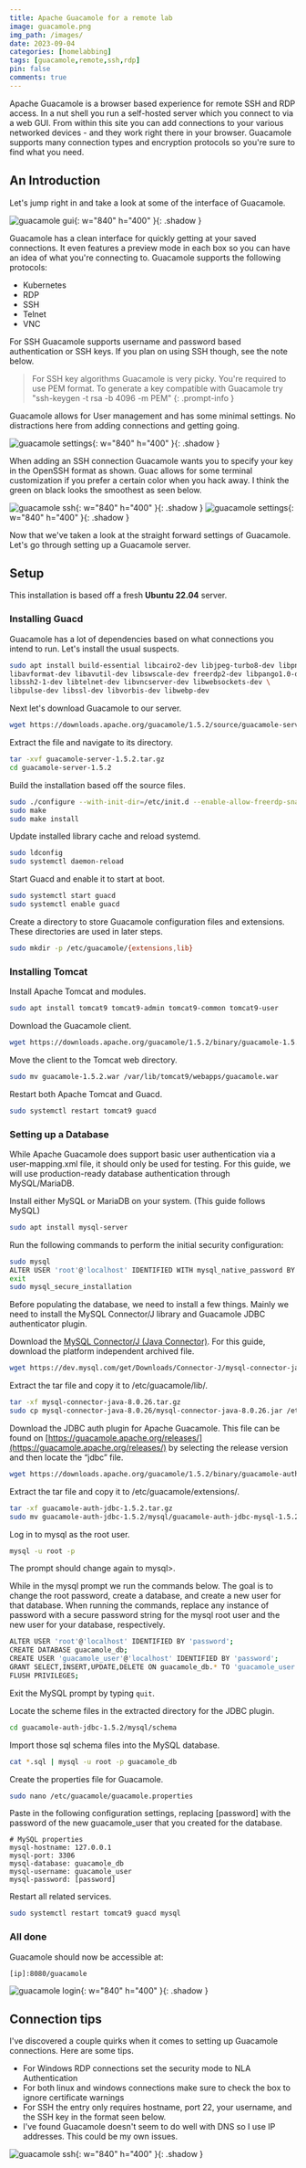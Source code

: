```yaml
---
title: Apache Guacamole for a remote lab
image: guacamole.png
img_path: /images/
date: 2023-09-04
categories: [homelabbing]
tags: [guacamole,remote,ssh,rdp]
pin: false
comments: true
---
```


Apache Guacamole is a browser based experience for remote SSH and RDP access. In a nut shell you run a self-hosted server which you connect to via a web GUI. From within this site you can add connections to your various networked devices - and they work right there in your browser. Guacamole supports many connection types and encryption protocols so you're sure to find what you need. 

## An Introduction

Let's jump right in and take a look at some of the interface of Guacamole.

![guacamole gui](guacamole-gui.png){: w="840" h="400" }{: .shadow }

Guacamole has a clean interface for quickly getting at your saved connections. It even features a preview mode in each box so you can have an idea of what you're connecting to. Guacamole supports the following protocols:

- Kubernetes
- RDP
- SSH
- Telnet
- VNC

For SSH Guacamole supports username and password based authentication or SSH keys. If you plan on using SSH though, see the note below.

> For SSH key algorithms Guacamole is very picky. You're required to use PEM format. To generate a key compatible with Guacamole try "ssh-keygen -t rsa -b 4096 -m PEM"
{: .prompt-info }

Guacamole allows for User management and has some minimal settings. No distractions here from adding connections and getting going.

![guacamole settings](guacamole-connections.png){: w="840" h="400" }{: .shadow }

When adding an SSH connection Guacamole wants you to specify your key in the OpenSSH format as shown. Guac allows for some terminal customization if you prefer a certain color when you hack away. I think the green on black looks the smoothest as seen below.

![guacamole ssh](guacamole-ssh.png){: w="840" h="400" }{: .shadow }
![guacamole settings](guacamole-terminal.png){: w="840" h="400" }{: .shadow }

Now that we've taken a look at the straight forward settings of Guacamole. Let's go through setting up a Guacamole server.

## Setup

This installation is based off a fresh **Ubuntu 22.04** server.

### Installing Guacd

Guacamole has a lot of dependencies based on what connections you intend to run. Let's install the usual suspects.

```bash
sudo apt install build-essential libcairo2-dev libjpeg-turbo8-dev libpng-dev libtool-bin uuid-dev libavcodec-dev \
libavformat-dev libavutil-dev libswscale-dev freerdp2-dev libpango1.0-dev \
libssh2-1-dev libtelnet-dev libvncserver-dev libwebsockets-dev \
libpulse-dev libssl-dev libvorbis-dev libwebp-dev
```

Next let's download Guacamole to our server.

```bash
wget https://downloads.apache.org/guacamole/1.5.2/source/guacamole-server-1.5.2.tar.gz
```

Extract the file and navigate to its directory.

```bash
tar -xvf guacamole-server-1.5.2.tar.gz
cd guacamole-server-1.5.2
```

Build the installation based off the source files.

```bash
sudo ./configure --with-init-dir=/etc/init.d --enable-allow-freerdp-snapshots
sudo make
sudo make install
```
Update installed library cache and reload systemd.

```bash
sudo ldconfig
sudo systemctl daemon-reload
```
Start Guacd and enable it to start at boot.

```bash
sudo systemctl start guacd
sudo systemctl enable guacd
```
Create a directory to store Guacamole configuration files and extensions. These directories are used in later steps.
```bash
sudo mkdir -p /etc/guacamole/{extensions,lib}
```
### Installing Tomcat

Install Apache Tomcat and modules.

```bash
sudo apt install tomcat9 tomcat9-admin tomcat9-common tomcat9-user
```

Download the Guacamole client.

```bash
wget https://downloads.apache.org/guacamole/1.5.2/binary/guacamole-1.5.2.war
```

Move the client to the Tomcat web directory.

```bash
sudo mv guacamole-1.5.2.war /var/lib/tomcat9/webapps/guacamole.war
```

Restart both Apache Tomcat and Guacd.

```bash
sudo systemctl restart tomcat9 guacd
```

### Setting up a Database

While Apache Guacamole does support basic user authentication via a user-mapping.xml file, it should only be used for testing. For this guide, we will use production-ready database authentication through MySQL/MariaDB.

Install either MySQL or MariaDB on your system. (This guide follows MySQL)

```bash
sudo apt install mysql-server
```
Run the following commands to perform the initial security configuration:
```bash
sudo mysql
ALTER USER 'root'@'localhost' IDENTIFIED WITH mysql_native_password BY 'SetRootPasswordHere';
exit
sudo mysql_secure_installation
```
Before populating the database, we need to install a few things. Mainly we need to install the MySQL Connector/J library and Guacamole JDBC authenticator plugin.  

Download the [MySQL Connector/J (Java Connector)](https://dev.mysql.com/downloads/connector/j/). For this guide, download the platform independent archived file.
```bash
wget https://dev.mysql.com/get/Downloads/Connector-J/mysql-connector-java-8.0.26.tar.gz
```
Extract the tar file and copy it to /etc/guacamole/lib/.

```bash
tar -xf mysql-connector-java-8.0.26.tar.gz
sudo cp mysql-connector-java-8.0.26/mysql-connector-java-8.0.26.jar /etc/guacamole/lib/
```
Download the JDBC auth plugin for Apache Guacamole. This file can be found on [https://guacamole.apache.org/releases/](https://guacamole.apache.org/releases/) by selecting the release version and then locate the “jdbc” file.

```bash
wget https://downloads.apache.org/guacamole/1.5.2/binary/guacamole-auth-jdbc-1.5.2.tar.gz
```
Extract the tar file and copy it to /etc/guacamole/extensions/.

```bash
tar -xf guacamole-auth-jdbc-1.5.2.tar.gz
sudo mv guacamole-auth-jdbc-1.5.2/mysql/guacamole-auth-jdbc-mysql-1.5.2.jar /etc/guacamole/extensions/
```

Log in to mysql as the root user.

```bash
mysql -u root -p
```
The prompt should change again to mysql>.

While in the mysql prompt we run the commands below. The goal is to change the root password, create a database, and create a new user for that database. When running the commands, replace any instance of password with a secure password string for the mysql root user and the new user for your database, respectively.

```bash
ALTER USER 'root'@'localhost' IDENTIFIED BY 'password';
CREATE DATABASE guacamole_db;
CREATE USER 'guacamole_user'@'localhost' IDENTIFIED BY 'password';
GRANT SELECT,INSERT,UPDATE,DELETE ON guacamole_db.* TO 'guacamole_user'@'localhost';
FLUSH PRIVILEGES;
```
Exit the MySQL prompt by typing `quit`.

Locate the scheme files in the extracted directory for the JDBC plugin.

```bash
cd guacamole-auth-jdbc-1.5.2/mysql/schema
```
Import those sql schema files into the MySQL database.


```bash
cat *.sql | mysql -u root -p guacamole_db
```
Create the properties file for Guacamole.

```bash
sudo nano /etc/guacamole/guacamole.properties
```
Paste in the following configuration settings, replacing [password] with the password of the new guacamole_user that you created for the database.


```text
# MySQL properties
mysql-hostname: 127.0.0.1
mysql-port: 3306
mysql-database: guacamole_db
mysql-username: guacamole_user
mysql-password: [password]
```
Restart all related services.

```bash
sudo systemctl restart tomcat9 guacd mysql
```

### All done
Guacamole should now be accessible at:
```text
[ip]:8080/guacamole
```

![guacamole login](guacamole-login.png){: w="840" h="400" }{: .shadow }

## Connection tips

I've discovered a couple quirks when it comes to setting up Guacamole connections. Here are some tips.

- For Windows RDP connections set the security mode to NLA Authentication
- For both linux and windows connections make sure to check the box to ignore certificate warnings
- For SSH the entry only requires hostname, port 22, your username, and the SSH key in the format seen below.
- I've found Guacamole doesn't seem to do well with DNS so I use IP addresses. This could be my own issues.

![guacamole ssh](guacamole-ssh.png){: w="840" h="400" }{: .shadow }


